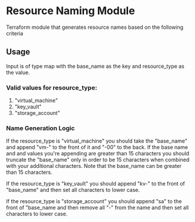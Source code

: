 # Resource Naming Module

Terraform module that generates resource names based on the following criteria


## Usage

Input is of type map with the base_name as the key and resource_type as the value.

### Valid values for resource_type:
1. "virtual_machine"
2. "key_vault"
3. "storage_account"

### Name Generation Logic
<p>If the resource_type is "virtual_machine" you should take the "base_name" and append "vm-" to the front of it and "-00" to the back. If the base name and and values you're appending are greater than 15 characters you should truncate the "base_name" only in order to be 15 characters when combined with your additional characters. Note that the base_name can be greater than 15 characters.</p>
<p>If the resource_type is "key_vault" you should append "kv-" to the front of "base_name" and then set all characters to lower case.</p>
<p>If the resource_type is "storage_account" you should append "sa" to the front of "base_name and then remove all "-" from the name and then set all characters to lower case.</p>
